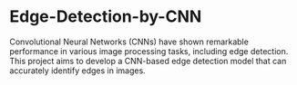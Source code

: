 # Edge-Detection-by-CNN
Convolutional Neural Networks (CNNs) have shown remarkable performance in various image processing tasks, including edge detection. This project aims to develop a CNN-based edge detection model that can accurately identify edges in images.
